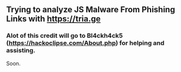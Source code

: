 ## Trying to analyze JS Malware From Phishing Links with https://tria.ge
### Alot of this credit will go to Bl4ckh4ck5 (https://hackoclipse.com/About.php) for helping and assisting.
Soon.

